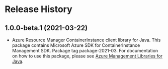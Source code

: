 # Release History

## 1.0.0-beta.1 (2021-03-22)

- Azure Resource Manager ContainerInstance client library for Java. This package contains Microsoft Azure SDK for ContainerInstance Management SDK.  Package tag package-2021-03. For documentation on how to use this package, please see [Azure Management Libraries for Java](https://aka.ms/azsdk/java/mgmt).
